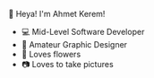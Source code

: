👋 Heya! I'm Ahmet Kerem!

- 💻 Mid-Level Software Developer
- 🎨 Amateur Graphic Designer
- 🌺 Loves flowers
- 📷 Loves to take pictures
